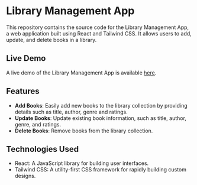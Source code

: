 # Library Management App

This repository contains the source code for the Library Management App, a web application built using React and Tailwind CSS. It allows users to add, update, and delete books in a library.

## Live Demo

A live demo of the Library Management App is available [here](https://shashwatpathak98.github.io/Library-Management-App/).

## Features

- **Add Books**: Easily add new books to the library collection by providing details such as title, author, genre and ratings.
- **Update Books**: Update existing book information, such as title, author, genre, and ratings.
- **Delete Books**: Remove books from the library collection.

## Technologies Used

- React: A JavaScript library for building user interfaces.
- Tailwind CSS: A utility-first CSS framework for rapidly building custom designs.
